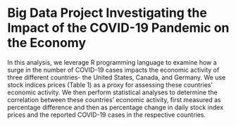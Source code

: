 # Big Data Project Investigating the Impact of the COVID-19 Pandemic on the Economy

In this analysis, we leverage R programming language to examine how a surge in the number of COVID-19 cases impacts the economic activity of three different countries- the United States, Canada, and Germany. We use stock indices prices (Table 1) as a proxy for assessing these countries' economic activity. We then perform statistical analyses to determine the correlation between these countries’ economic activity, first measured as percentage difference and then as percentage change in daily stock index prices and the reported COVID-19 cases in the respective countries.
